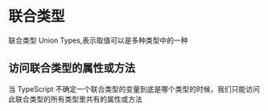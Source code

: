 # 联合类型
联合类型 Union Types,表示取值可以是多种类型中的一种

## 访问联合类型的属性或方法
当 TypeScript 不确定一个联合类型的变量到底是哪个类型的时候，我们只能访问此联合类型的所有类型里共有的属性或方法
